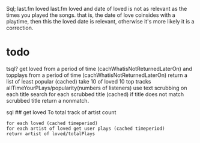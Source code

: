 Sql; last.fm loved
last.fm loved and date of loved is not as relevant as the times you played the songs.
that is, the date of love coinsides with a playtime, then this the loved date is relevant, otherwise it's more likely it is a correction.

# todo

tsql?
get loved from a period of time (cachWhatisNotReturnedLaterOn)
    and topplays from a period of time (cachWhatisNotReturnedLaterOn)
    return a list of least popular (cached)
        take
        10 of loved
        10 top tracks allTimeYourPLays/popularity(numbers of listeners)
    use text scrubbing on each title
    search for each scrubbed title (cached)
    if title does not match scrubbed title
    return a nonmatch.

sql
    ## get loved To total track of artist count

    for each loved (cached timeperiod)
    for each artist of loved get user plays (cached timeperiod)
    return artist of loved/totalPlays
